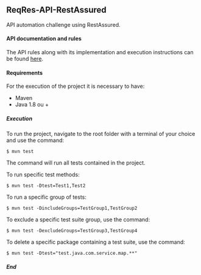 ## ReqRes-API-RestAssured

API automation challenge using RestAssured.

#### API documentation and rules

The API rules along with its implementation and execution instructions can be found [here](https://reqres.in/). 

#### Requirements

For the execution of the project it is necessary to have:
- Maven
- Java 1.8 ou +

##### Execution

To run the project, navigate to the root folder with a terminal of your choice and use the command:

`$ mvn test`

The command will run all tests contained in the project.

To run specific test methods: 

`$ mvn test -Dtest=Test1,Test2`

To run a specific group of tests:

`$ mvn test -DincludeGroups=TestGroup1,TestGroup2` 

To exclude a specific test suite group, use the command: 

`$ mvn test -DexcludeGroups=TestGroup3,TestGroup4`

To delete a specific package containing a test suite, use the command: 

`$ mvn test -Dtest="test.java.com.service.map.**"`

##### End
